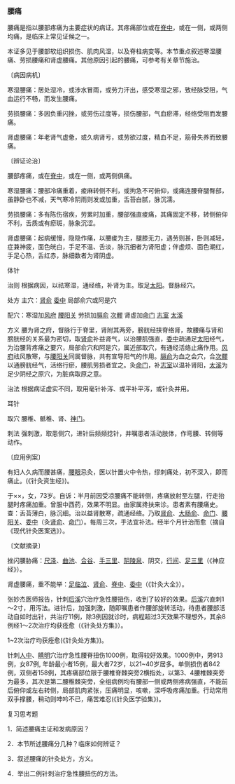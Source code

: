 ### 腰痛

腰痛是指以腰部疼痛为主要症状的病证。其疼痛部位或在[脊中](https://www.gmzyjc.com/read/zjs/zjs3.2.2-0.0.1.3.6.md)，或在一侧，或两侧均痛，是临床上常见证候之一。

本证多见于腰部软组织损伤、肌肉风湿，以及脊柱病变等。本节重点叙述寒湿腰痛、劳损腰痛和肾虚腰痛。其他原因引起的腰痛，可参考有关章节施治。

〔病因病机〕

寒湿腰痛：居处湿冷，或涉水冒雨，或劳力汗出，感受寒湿之邪，致经脉受阻，气血运行不畅，而发生腰痛。

劳损腰痛：多因负重闪挫，或劳伤过度等，损伤腰部，气血瘀滞，经络受阻而发腰痛。

肾虚腰痛：年老肾气虚惫，或久病肾亏，或劳欲过度，精血不足，筋骨失养而致腰痛。

〔辨证论治〕

腰部疼痛，或在[脊中](https://www.gmzyjc.com/read/zjs/zjs3.2.2-0.0.1.3.6.md)，或在一侧，或两侧俱痛。

寒湿腰痛：腰部冷痛重着，痠麻转侧不利，或拘急不可俯仰，或痛连腰脊腿臀部，虽静卧也不减，天气寒冷阴雨则发或加重，舌苔白腻，脉沉濡。

劳损腰痛：多有陈伤宿疾，劳累时加重，腰部强直痠痛，其痛固定不移，转侧俯仰不利，舌质或有瘀斑，脉象沉涩。

肾虚腰痛：起病缓慢，隐隐作痛，以腰痠为主，腿膝无力，遇劳则甚，卧则减轻，症兼神疲，面色㿠白，手足不温、舌淡，脉沉细者为肾阳虚；伴虚烦、面色潮红，手足心热，舌红赤，脉细数者为肾阴虚。

体针

治则  根据病因，以祛寒湿，通经络，补肾为主。取足[太阳](https://www.gmzyjc.com/read/zjs/zjs3.4-0.1.1.4.0.md)。督脉经穴。

处方  主穴：[肾俞](https://www.gmzyjc.com/read/zjs/zjs3.1.7-8-0.0.1.3.23.md)  [委中](https://www.gmzyjc.com/read/zjs/zjs3.1.7-8-0.0.1.3.40.md)  局部俞穴或阿是穴

配穴：寒湿加[风府](https://www.gmzyjc.com/read/zjs/zjs3.2.2-0.0.1.3.16.md)  [腰阳关](https://www.gmzyjc.com/read/zjs/zjs3.2.2-0.0.1.3.3.md)  劳损加[膈俞](https://www.gmzyjc.com/read/zjs/zjs3.1.7-8-0.0.1.3.17.md)  [次髎](https://www.gmzyjc.com/read/zjs/zjs3.1.7-8-0.0.1.3.32.md)  肾虚加[命门](https://www.gmzyjc.com/read/zjs/zjs3.2.2-0.0.1.3.4.md)  [志室](https://www.gmzyjc.com/read/zjs/zjs3.1.7-8-0.0.1.3.52.md)  [太溪](https://www.gmzyjc.com/read/zjs/zjs3.1.7-8-0.0.2.3.3.md)

方义  腰为肾之府，督脉行于脊里，肾附其两旁，膀胱经挟脊络肾，故腰痛与肾和膀胱经的关系最为密切，取[肾俞](https://www.gmzyjc.com/read/zjs/zjs3.1.7-8-0.0.1.3.23.md)补益肾气，以治腰肌强直，[委中](https://www.gmzyjc.com/read/zjs/zjs3.1.7-8-0.0.1.3.40.md)疏通足[太阳](https://www.gmzyjc.com/read/zjs/zjs3.4-0.1.1.4.0.md)经气，为治腰背疼痛之要穴，局部俞穴和阿是穴，属近部取穴，有通经活络止痛作用。[风府](https://www.gmzyjc.com/read/zjs/zjs3.2.2-0.0.1.3.16.md)祛风散寒，与[腰阳关](https://www.gmzyjc.com/read/zjs/zjs3.2.2-0.0.1.3.3.md)同属督脉，共有宣导阳气的作用。[膈俞](https://www.gmzyjc.com/read/zjs/zjs3.1.7-8-0.0.1.3.17.md)为血之会穴，合[次髎](https://www.gmzyjc.com/read/zjs/zjs3.1.7-8-0.0.1.3.32.md)以通膀胱经气，活络行瘀，腰肌劳损者宜之。灸[命门](https://www.gmzyjc.com/read/zjs/zjs3.2.2-0.0.1.3.4.md)，补[志室](https://www.gmzyjc.com/read/zjs/zjs3.1.7-8-0.0.1.3.52.md)以温补肾阳，[太溪](https://www.gmzyjc.com/read/zjs/zjs3.1.7-8-0.0.2.3.3.md)为足少阴经之原穴，为脏病取原之意。

治法  根据病证虚实不同，取用毫针补泻、或平补平泻，或针灸并用。

耳针

取穴  腰椎、骶椎、肾、[神门](https://www.gmzyjc.com/read/zjs/zjs3.1.4-6-0.0.2.3.7.md)。

刺法  强刺激，取患侧穴，进针后频频捻针，并嘱患者活动肢体，作弯腰、转侧等动作。

〔应用例案〕

有妇人久病而腰甚痛，[腰眼](https://www.gmzyjc.com/read/zjs/zjs3.4-0.1.2.6.0.md)忌灸，医以针置火中令热，缪刺痛处，初不深入，即而痛止。(《针灸资生经》)。

于××，女，73岁。自诉：半月前因受凉腰痛不能转侧，疼痛放射至左腿，行走抬腿时疼痛加重。曾服中西药，效果不明显。由家属搀扶来诊。患者素有腰痛史。查：舌苔薄白，脉沉细。治以益肾散寒，疏通经络。乃取[肾俞](https://www.gmzyjc.com/read/zjs/zjs3.1.7-8-0.0.1.3.23.md)、[大肠俞](https://www.gmzyjc.com/read/zjs/zjs3.1.7-8-0.0.1.3.25.md)、[命门](https://www.gmzyjc.com/read/zjs/zjs3.2.2-0.0.1.3.4.md)、[腰阳关](https://www.gmzyjc.com/read/zjs/zjs3.2.2-0.0.1.3.3.md)、[委中](https://www.gmzyjc.com/read/zjs/zjs3.1.7-8-0.0.1.3.40.md)（灸[肾俞](https://www.gmzyjc.com/read/zjs/zjs3.1.7-8-0.0.1.3.23.md)、[命门](https://www.gmzyjc.com/read/zjs/zjs3.2.2-0.0.1.3.4.md)）。每周三次，手法宜补法。经半个月针治而愈（摘自《现代针灸医案选》）。

〔文献摘录〕

挫闪腰胁痛：[尺泽](https://www.gmzyjc.com/read/zjs/zjs3.1.1-3-0.1.1.3.5.md)、[曲池](https://www.gmzyjc.com/read/zjs/zjs3.1.1-3-0.1.2.3.11.md)、[合谷](https://www.gmzyjc.com/read/zjs/zjs3.1.1-3-0.1.2.3.4.md)、[手三里](https://www.gmzyjc.com/read/zjs/zjs3.1.1-3-0.1.2.3.10.md)、[阴陵泉](https://www.gmzyjc.com/read/zjs/zjs3.1.4-6-0.0.1.3.9.md)、阴交，[行间](https://www.gmzyjc.com/read/zjs/zjs3.1.9-12-0.0.4.3.2.md)、[足三里](https://www.gmzyjc.com/read/zjs/zjs3.1.1-3-0.1.3.3.36.md)（《神应经》）。

肾虚腰痛，重不能举：[足临泣](https://www.gmzyjc.com/read/zjs/zjs3.1.9-12-0.0.3.3.41.md)、[肾俞](https://www.gmzyjc.com/read/zjs/zjs3.1.7-8-0.0.1.3.23.md)、[脊中](https://www.gmzyjc.com/read/zjs/zjs3.2.2-0.0.1.3.6.md)、[委中](https://www.gmzyjc.com/read/zjs/zjs3.1.7-8-0.0.1.3.40.md)（《针灸大全》）。

张妙杰医师报告，针刺[后溪](https://www.gmzyjc.com/read/zjs/zjs3.1.4-6-0.0.3.3.3.md)穴治疗急性腰扭伤，收到了较好的效果。[后溪](https://www.gmzyjc.com/read/zjs/zjs3.1.4-6-0.0.3.3.3.md)穴直刺1～2寸，用泻法。进针后，加强刺激，随即嘱患者作腰部旋转活动，待患者腰部活动自如时出针，共治疗11例，除3例因就诊时，病程超过3天效果不理想外，其余8例经1～2次治疗均获痊愈（《针灸处方集》）。

1~2次治疗均获痊愈(《针灸处方集》)。

针刺[人中](https://www.gmzyjc.com/read/zjs/zjs3.2.2-0.0.1.3.26.md)、[睛明](https://www.gmzyjc.com/read/zjs/zjs3.1.7-8-0.0.1.3.1.md)穴治疗急性腰脊扭伤1000例，取得较好效果。1000例中，男913例，女87例, 年龄最小者15例，最大者72岁，以21~40岁居多。单侧损伤者842例，双侧者158例，其疼痛部位限于腰椎脊棘突旁2横指处，以第3、4腰椎棘突旁为最多，其次是第二腰椎棘突旁，全组病例均有腰部一侧或两侧疼病强直，不能前后俯仰或左右转侧，局部肌肉紧张，压痛明显，咳嗽，深呼吸疼痛加重。行动常用双手撑腰，稍动则呻吟不已，痛苦难忍(《针灸医学验集》)。

复习思考题

1．简述腰痛主证和发病原因？

2．本节所述腰痛分几种？临床如何辨证？

3．叙述腰痛的针灸处方，方义。

4．举出二例针刺治疗急性腰扭伤的方法。

 
